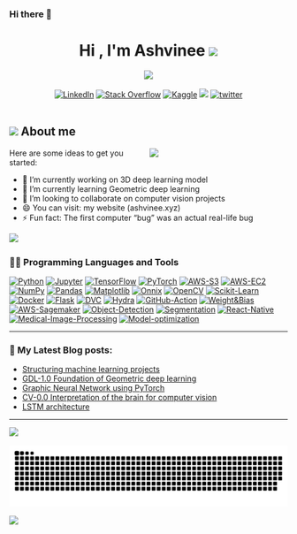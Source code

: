 ### Hi there 👋
<h1 align="center">Hi , I'm Ashvinee <img src="https://media.giphy.com/media/hvRJCLFzcasrR4ia7z/giphy.gif" width="35"></h1>
<p align="center">
  <a href="https://github.com/DenverCoder1/readme-typing-svg"><img src="https://readme-typing-svg.herokuapp.com?font=Time+New+Roman&color=%23C8BE25&size=25&center=true&vCenter=true&width=600&height=100&lines=an+ML+Engineer;with+Computer+Science+background;Highly+motivated+and+enthusiastic;computer+vision+professional;Proven+track+record;of+research+and+development;with+several+publications+and+awards+in+deep+learning;Passionate+about+learning+and+innovation"></a>
</p>

<div align=center>
        <a href="https://www.linkedin.com/in/ashvinee04/"><img src="https://img.shields.io/badge/Linkedin-0077b5?style=flat&logo=linkedin" alt="LinkedIn" /></a>
        <a href="https://stackoverflow.com/users/22609728/ashvinee-ashvinee"><img src="https://img.shields.io/badge/Stack Overflow-f48024?style=flat&logo=stackoverflow&logoColor=white" alt="Stack Overflow" /></a>
        <a href="https://www.kaggle.com/sparten"><img src="https://img.shields.io/badge/Kaggle-ADD8E6?style=flat&logo=kaggle&logoColor=white" alt="Kaggle" /></a>
        <a href="ashvineek9@gmail.com"><img src="https://img.shields.io/badge/Mail-FF0000?style=flat&logo=Mail&logoColor=white" /></a>
        <a href="https://twitter.com/AshvineeK4"><img src="https://img.shields.io/badge/twitter-ADD8E6?style=flat&logo=Mail&logoColor=white"  alt="twitter" /></a>
</div>
    
<br>
</p>

	
## <picture><img src = "https://github.com/7oSkaaa/7oSkaaa/blob/main/Images/about_me.gif?raw=true" width = 50px></picture> About me

<picture> <img align="right" src="https://github.com/7oSkaaa/7oSkaaa/blob/main/Images/Right_Side.gif?raw=true" width = 250px></picture>


Here are some ideas to get you started:

- 🔭 I’m currently working on 3D deep learning model
- 🌱 I’m currently learning Geometric deep learning
- 👯 I’m looking to collaborate on computer vision projects
- 😄 You can visit: my website (ashvinee.xyz)
- ⚡ Fun fact: The first computer “bug” was an actual real-life bug

<a href="https://www.youtube.com/watch?v=dQw4w9WgXcQ"><img src="https://user-images.githubusercontent.com/73097560/115834477-dbab4500-a447-11eb-908a-139a6edaec5c.gif"></a>

<h3>👨‍💻 Programming Languages and Tools</h3>

  <p>
      <a href="https://github.com/search?q=user%3ASparten-Ashvinee+language%3Apython"><img alt="Python" src="https://img.shields.io/badge/Python-14354C.svg?logo=python&logoColor=white"></a>
      <a href="https://github.com/search?q=user%3ASparten-Ashvinee+language%3Ajupyter"><img alt="Jupyter" src="https://img.shields.io/badge/Jupyter-FFFFFF.svg?logo=jupyter&logoColor=orange"></a>
      <a href="https://github.com/search?q=user%3ASparten-Ashvinee+language%3Atensorflow"><img alt="TensorFlow" src="https://img.shields.io/badge/TensorFlow-FFFFFF.svg?logo=tensorflow&logoColor=orange"></a>
      <a href="https://github.com/search?q=user%3ASparten-Ashvinee+language%3Apytorch"><img alt="PyTorch" src="https://img.shields.io/badge/PyTorch-FFFFFF.svg?logo=pytorch&logoColor=orange"></a>
      <a href="https://github.com/search?q=user%3ASparten-Ashvinee+language%3Aaws"><img alt="AWS-S3" src="https://img.shields.io/badge/aws%20S3-FFFFFF.svg?logo=aws%20S3&logoColor=orange"></a>
      <a href="https://github.com/search?q=user%3ASparten-Ashvinee+language%3Aaws"><img alt="AWS-EC2" src="https://img.shields.io/badge/aws%20EC2-FFFFFF.svg?logo=aws%20EC2&logoColor=orange"></a>
      <a href="https://github.com/search?q=user%3ASparten-Ashvinee+language%3Anumpy"><img alt="NumPy" src="https://img.shields.io/badge/NumPy-FFFFFF.svg?logo=numpy&logoColor=blue"></a>
      <a href="https://github.com/search?q=user%3ASparten-Ashvinee+language%3Apandas"><img alt="Pandas" src="https://img.shields.io/badge/Pandas-FFFFFF.svg?logo=pandas&logoColor=black"></a>
      <a href="https://github.com/search?q=user%3ASparten-Ashvinee+language%3Amatplotlib"><img alt="Matplotlib" src="https://img.shields.io/badge/Matplotlib-FFFFFF.svg?logo=matplotlib&logoColor=blue"></a>
      <a href="https://github.com/search?q=user%3ASparten-Ashvinee+language%3Aonnix"><img alt="Onnix" src="https://img.shields.io/badge/Onnix-FFFFFF.svg?logo=onnix&logoColor=gray"></a>
      <a href="https://github.com/search?q=user%3ASparten-Ashvinee+language%3Aopencv"><img alt="OpenCV" src="https://img.shields.io/badge/OpenCV-FFFFFF.svg?logo=opencv&logoColor=green"></a>
      <a href="https://github.com/search?q=user%3ASparten-Ashvinee+language%3Ascilearn"><img alt="Scikit-Learn" src="https://img.shields.io/badge/SciLearn-FFFFFF.svg?logo=scilearn&logoColor=orange"></a>
      <a href="https://github.com/search?q=user%3ASparten-Ashvinee+language%3Adocker"><img alt="Docker" src="https://img.shields.io/badge/Docker-FFFFFF.svg?logo=docker&logoColor=blue"></a>
      <a href="https://github.com/search?q=user%3ASparten-Ashvinee+language%3Aflask"><img alt="Flask" src="https://img.shields.io/badge/Flask-FFFFFF.svg?logo=flask&logoColor=blue"></a>
      <a href="https://github.com/search?q=user%3ASparten-Ashvinee+language%3Advc"><img alt="DVC" src="https://img.shields.io/badge/DVC-FFFFFF.svg?logo=dvc&logoColor=blue"></a>
      <a href="https://github.com/search?q=user%3ASparten-Ashvinee+language%3Ahydra"><img alt="Hydra" src="https://img.shields.io/badge/Hydra-FFFFFF.svg?logo=hydra&logoColor=orange"></a>
      <a href="https://github.com/search?q=user%3ASparten-Ashvinee+language%3Agithub"><img alt="GitHub-Action" src="https://img.shields.io/badge/GitHub-Action-FFFFFF.svg?logo=github&logoColor=blue"></a>
      <a href="https://github.com/search?q=user%3ASparten-Ashvinee+language%3AWeight&Bias"><img alt="Weight&Bias" src="https://img.shields.io/badge/Weight&Bias-FFFFFF.svg?logo=Weight&Bias&logoColor=orange"></a>
      <a href="https://github.com/search?q=user%3ASparten-Ashvinee+language%3AAWS-Sagemaker"><img alt="AWS-Sagemaker" src="https://img.shields.io/badge/AWS-Sagemaker-FFFFFF.svg?logo=AWS-Sagemaker&logoColor=orange"></a>
      <a href="https://github.com/search?q=user%3ASparten-Ashvinee+language%3AObject-Detection"><img alt="Object-Detection" src="https://img.shields.io/badge/Object-Detection-FFFFFF.svg?logo=Object-Detection&logoColor=res"></a>
      <a href="https://github.com/search?q=user%3ASparten-Ashvinee+language%3ASegmentation"><img alt="Segmentation" src="https://img.shields.io/badge/Segmentation-FFFFFF.svg?logo=Segmentation&logoColor=red"></a>
      <a href="https://github.com/search?q=user%3ASparten-Ashvinee+language%3AReact-Native"><img alt="React-Native" src="https://img.shields.io/badge/React-Native-FFFFFF.svg?logo=React-Native&logoColor=blue"></a>
      <a href="https://github.com/search?q=user%3ASparten-Ashvinee+language%3AMedical-Image-Processing"><img alt="Medical-Image-Processing" src="https://img.shields.io/badge/Medical-Image-Processing-FFFFFF.svg?logo=Medical-Image-Processing&logoColor=red"></a>
      <a href="https://github.com/search?q=user%3ASparten-Ashvinee+language%3AModel-optimization"><img alt="Model-optimization" src="https://img.shields.io/badge/Model-optimization-FFFFFF.svg?logo=tensorflow&logoColor=red"></a>
  </p>

---

### 📕 My Latest Blog posts:
<!-- BLOG-POST-LIST:START -->
- [Structuring machine learning projects](https://ashvineek9.wixsite.com/website/post/structuring-machine-learning-projects)
- [GDL-1.0 Foundation of Geometric deep learning](https://ashvineek9.wixsite.com/website/post/foundationofgeometricdeeplearning)
- [Graphic Neural Network using PyTorch](https://ashvineek9.wixsite.com/website/post/gnn-using-pytorch)
- [CV-0.0 Interpretation of the brain for computer vision](https://ashvineek9.wixsite.com/website/post/interpretation-of-the-brain-for-computer-vision)
- [LSTM architecture](https://ashvineek9.wixsite.com/website/post/lstm-architecture)
<!-- BLOG-POST-LIST:END -->
---

<a href="https://www.youtube.com/watch?v=dQw4w9WgXcQ"><img src="https://user-images.githubusercontent.com/73097560/115834477-dbab4500-a447-11eb-908a-139a6edaec5c.gif"></a>

<!--- snake -->
<div align="center">
  <img  src="https://github.com/1999AZZAR/1999AZZAR/blob/main/resources/img/grid-snake.svg"
       alt="snake" /></a>
</div>

<a href="https://www.youtube.com/watch?v=dQw4w9WgXcQ"><img src="https://user-images.githubusercontent.com/73097560/115834477-dbab4500-a447-11eb-908a-139a6edaec5c.gif"></a>

